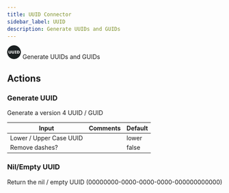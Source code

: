 ```yaml
---
title: UUID Connector
sidebar_label: UUID
description: Generate UUIDs and GUIDs
---
```


![UUID](./assets/uuid.png#connector-icon)
Generate UUIDs and GUIDs

## Actions

### Generate UUID

Generate a version 4 UUID / GUID

| Input                   | Comments | Default |
| ----------------------- | -------- | ------- |
| Lower / Upper Case UUID |          | lower   |
| Remove dashes?          |          | false   |

### Nil/Empty UUID

Return the nil / empty UUID (00000000-0000-0000-0000-000000000000)
